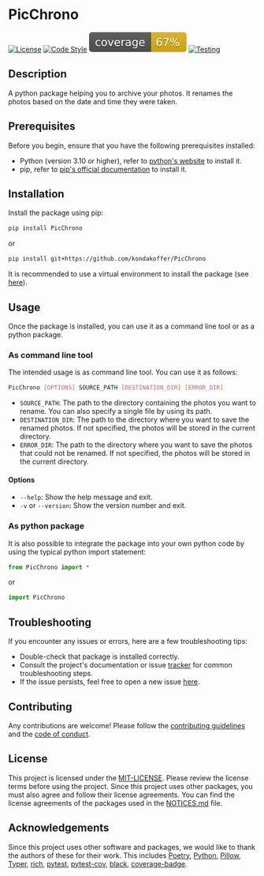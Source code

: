 # PicChrono

[![License](https://img.shields.io/badge/License-MIT-purple.svg)](LICENSE)
[![Code Style](https://img.shields.io/badge/Code%20Style-black-black.svg)](https://github.com/psf/black)
[![Coverage](./assets/badges/coverage.svg)](./assets/badges/coverage.svg)
[![Testing](https://img.shields.io/badge/Testing-PyTest-olive.svg)](https://docs.pytest.org/)


## Description
A python package helping you to archive your photos. It renames the photos based on the date and time they were taken.

## Prerequisites
Before you begin, ensure that you have the following prerequisites installed:

- Python (version 3.10 or higher), refer to [python's website](https://www.python.org) to install it.
- pip, refer to [pip's official documentation](https://pip.pypa.io/en/stable/installing/) to install it.

## Installation
Install the package using pip:
```bash
pip install PicChrono
```
or 
```bash
pip install git+https://github.com/kondakoffer/PicChrono
```
It is recommended to use a virtual environment to install the package (see [here](https://docs.python.org/3/library/venv.html)).

## Usage
Once the package is installed, you can use it as a command line tool or as a python package.

### As command line tool
The intended usage is as command line tool. You can use it as follows:
```bash
PicChrono [OPTIONS] SOURCE_PATH [DESTINATION_DIR] [ERROR_DIR]  
```
- `SOURCE_PATH`: The path to the directory containing the photos you want to rename. You can also specify a single file by using its path.
- `DESTINATION_DIR`: The path to the directory where you want to save the renamed photos. If not specified, the photos will be stored in the current directory.
- `ERROR_DIR`: The path to the directory where you want to save the photos that could not be renamed. If not specified, the photos will be stored in the current directory.

#### Options
- `--help`: Show the help message and exit.
- `-v` or `--version`: Show the version number and exit.

### As python package
It is also possible to integrate the package into your own python code by using the typical python import statement:
```python
from PicChrono import *
```
or 
```python
import PicChrono
```

<!-- For an extended documentation of the package, please refer to ***ADD LINK TO DOCS***. -->

## Troubleshooting
If you encounter any issues or errors, here are a few troubleshooting tips:

- Double-check that package is installed correctly.
- Consult the project's documentation or issue [tracker](https://github.com/kondakoffer/PicChrono/issues) for common troubleshooting steps.
- If the issue persists, feel free to open a new issue [here](https://github.com/kondakoffer/PicChrono/issues).

## Contributing
Any contributions are welcome! 
Please follow the [contributing guidelines](CONTRIBUTING.md) and the [code of conduct](CODE_OF_CONDUCT.md).

## License
This project is licensed under the [MIT-LICENSE](LICENSE). 
Please review the license terms before using the project.
Since this project uses other packages, you must also agree and follow their license agreements. You can find the license agreements of the packages used in the [NOTICES.md](NOTICES.md) file.

## Acknowledgements
Since this project uses other software and packages, we would like to thank the authors of these for their work.
This includes [Poetry](https://python-poetry.org/), [Python](https://www.python.org/), [Pillow](https://python-pillow.org/), [Typer](https://typer.tiangolo.com/), [rich](https://github.com/Textualize/rich), [pytest](https://docs.pytest.org/), [pytest-cov](https://github.com/pytest-dev/pytest-cov), [black](https://github.com/psf/black), [coverage-badge](https://github.com/dbrgn/coverage-badge).
